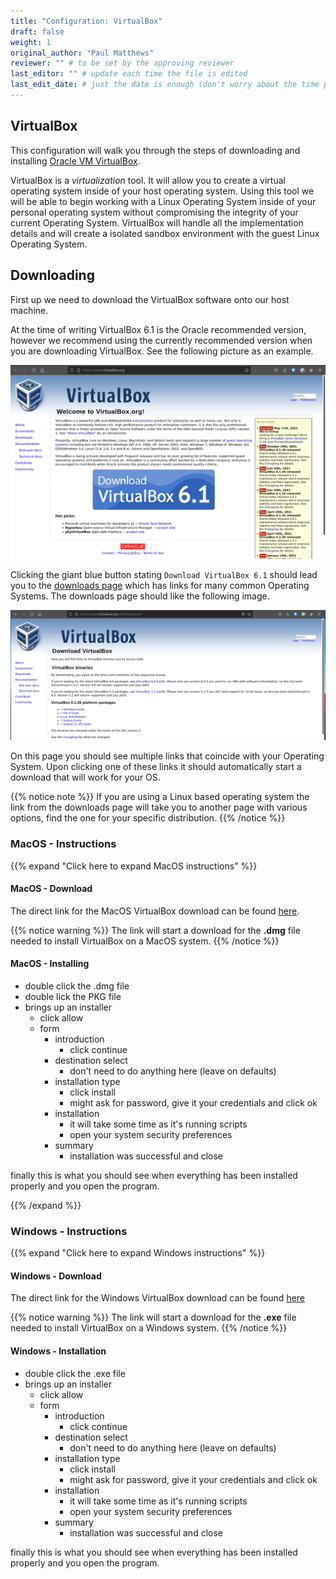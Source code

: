 ```yaml
---
title: "Configuration: VirtualBox"
draft: false
weight: 1
original_author: "Paul Matthews" 
reviewer: "" # to be set by the approving reviewer
last_editor: "" # update each time the file is edited
last_edit_date: # just the date is enough (don't worry about the time portion)
---
```


## VirtualBox

This configuration will walk you through the steps of downloading and installing [Oracle VM VirtualBox](https://www.virtualbox.org/).

VirtualBox is a *virtualization* tool. It will allow you to create a virtual operating system inside of your host operating system. Using this tool we will be able to begin working with a Linux Operating System inside of your personal operating system without compromising the integrity of your current Operating System. VirtualBox will handle all the implementation details and will create a isolated sandbox environment with the guest Linux Operating System.

## Downloading

First up we need to download the VirtualBox software onto our host machine.

At the time of writing VirtualBox 6.1 is the Oracle recommended version, however we recommend using the currently recommended version when you are downloading VirtualBox. See the following picture as an example.

![VirtualBox Homepage](./images/virtualbox-homepage.png)

Clicking the giant blue button stating `Download VirtualBox 6.1` should lead you to the [downloads page](https://www.virtualbox.org/wiki/Downloads) which has links for many common Operating Systems. The downloads page should like the following image.

![VirtualBox Downloads](./images/virtualbox-downloads.png)

On this page you should see multiple links that coincide with your Operating System. Upon clicking one of these links it should automatically start a download that will work for your OS.

{{% notice note %}}
If you are using a Linux based operating system the link from the downloads page will take you to another page with various options, find the one for your specific distribution.
{{% /notice %}}



### MacOS - Instructions

{{% expand "Click here to expand MacOS instructions" %}}

#### MacOS - Download

The direct link for the MacOS VirtualBox download can be found [here](https://download.virtualbox.org/virtualbox/6.1.28/VirtualBox-6.1.28-147628-OSX.dmg).

{{% notice warning %}}
The link will start a download for the **.dmg** file needed to install VirtualBox on a MacOS system.
{{% /notice %}}

#### MacOS - Installing

- double click the .dmg file
- double lick the PKG file
- brings up an installer
  - click allow
  - form
    - introduction
      - click continue
    - destination select
      - don't need to do anything here (leave on defaults)
    - installation type
      - click install
      - might ask for password, give it your credentials and click ok
    - installation
      - it will take some time as it's running scripts
      - open your system security preferences
    - summary
      - installation was successful and close

finally this is what you should see when everything has been installed properly and you open the program.

{{% /expand %}}

### Windows - Instructions

{{% expand "Click here to expand Windows instructions" %}}

#### Windows - Download

The direct link for the Windows VirtualBox download can be found [here](https://download.virtualbox.org/virtualbox/6.1.28/VirtualBox-6.1.28-147628-Win.exe)

{{% notice warning %}}
The link will start a download for the **.exe** file needed to install VirtualBox on a Windows system.
{{% /notice %}}

#### Windows - Installation

- double click the .exe file
- brings up an installer
  - click allow
  - form
    - introduction
      - click continue
    - destination select
      - don't need to do anything here (leave on defaults)
    - installation type
      - click install
      - might ask for password, give it your credentials and click ok
    - installation
      - it will take some time as it's running scripts
      - open your system security preferences
    - summary
      - installation was successful and close

finally this is what you should see when everything has been installed properly and you open the program.